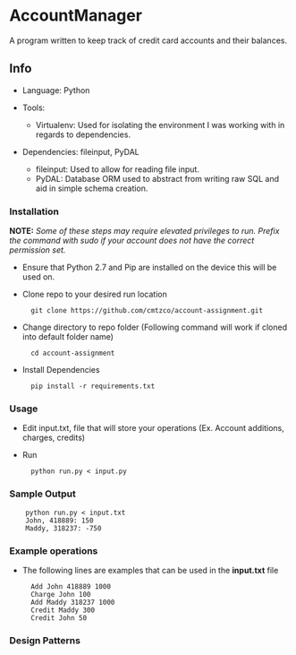 # AccountManager
A program written to keep track of credit card accounts and their balances.

## Info

- Language: Python

- Tools:
    - Virtualenv: Used for isolating the environment I was working with in regards to dependencies.

- Dependencies: fileinput, PyDAL
    - fileinput: Used to allow for reading file input.
    - PyDAL: Database ORM used to abstract from writing raw SQL and aid in simple schema creation.


### Installation

**NOTE:** *Some of these steps may require elevated privileges to run.  Prefix the command with sudo if your account does not have the correct permission set.*

- Ensure that Python 2.7 and Pip are installed on the device this will be used on.

- Clone repo to your desired run location

        git clone https://github.com/cmtzco/account-assignment.git

- Change directory to repo folder (Following command will work if cloned into default folder name)

        cd account-assignment

- Install Dependencies

        pip install -r requirements.txt


### Usage

- Edit input.txt, file that will store your operations (Ex. Account additions, charges, credits)

- Run

        python run.py < input.py


### Sample Output

        python run.py < input.txt
        John, 418889: 150
        Maddy, 318237: -750


### Example operations

- The following lines are examples that can be used in the **input.txt** file


        Add John 418889 1000
        Charge John 100
        Add Maddy 318237 1000
        Credit Maddy 300
        Credit John 50


### Design Patterns

